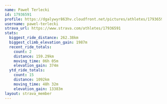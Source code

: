 ```yaml
---
name: Paweł Terlecki
id: 17936591
profile: https://dgalywyr863hv.cloudfront.net/pictures/athletes/17936591/5577025/4/large.jpg
username: pawel-terlecki
strava_url: https://www.strava.com/athletes/17936591
stats:
  biggest_ride_distance: 262.38km
  biggest_climb_elevation_gain: 1987m
  recent_ride_totals:
    count: 2
    distance: 159.29km
    moving_time: 06h 05m
    elevation_gain: 374m
  ytd_ride_totals:
    count: 15
    distance: 1092km
    moving_time: 48h 32m
    elevation_gain: 13383m
layout: strava_member
--- 
```

